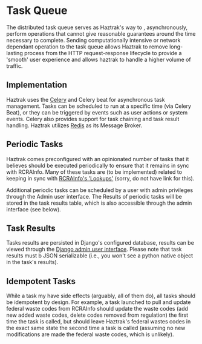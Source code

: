# Task Queue

The distributed task queue serves as Haztrak's way to , asynchronously, perform operations that cannot give reasonable guarantees around the time necessary to complete. Sending computationally intensive or network dependant operation to the task queue allows Haztrak to remove long-lasting process from the HTTP request-response lifecycle to provide a 'smooth' user experience and allows haztrak to handle a higher volume of traffic.

## Implementation

Haztrak uses the [Celery](https://docs.celeryq.dev/en/stable/#) and Celery beat for asynchronous task management. Tasks can be scheduled to run at a specific time (via Celery Beat), or they can be triggered by events such as user actions or system events. Celery also provides support for task chaining and task result handling. Haztrak utilizes [Redis](https://redis.io/) as its Message Broker.

## Periodic Tasks

Haztrak comes preconfigured with an opinionated number of tasks that it believes should be executed periodically to ensure that it remains in sync with RCRAInfo. Many of these tasks are (to be implemented) related to keeping in sync with [RCRAInfo's 'Lookups']() (sorry, do not have link for this).

Additional periodic tasks can be scheduled by a user with admin privileges through the Admin user interface. The Results of periodic tasks will be stored in the task results table, which is also accessible through the admin interface (see below).

## Task Results

Tasks results are persisted in Django's configured database, results can be viewed through the [Django admin user interface](https://docs.djangoproject.com/en/4.1/ref/contrib/admin/). Please note that task results must b JSON serializable (i.e., you won't see a python native object in the task's results).

## Idempotent Tasks

While a task my have side effects (arguably, all of them do), all tasks should be idempotent by design.
For example, a task launched to pull and update federal waste codes from RCRAInfo should update the waste codes (add new added waste codes, delete codes removed from regulation) the first time the task is called, but should leave Haztrak's federal wastes codes in the exact same state the second time a task is called (assuming no new modifications are made the federal waste codes, which is unlikely).
